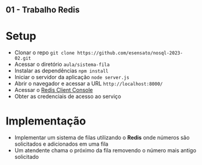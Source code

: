 ## 01 - Trabalho Redis

# Setup

- Clonar o repo `git clone https://github.com/esensato/nosql-2023-02.git`
- Acessar o diretório `aula/sistema-fila`
- Instalar as dependências `npm install`
- Iniciar o servidor da aplicação `node server.js`
- Abrir o navegador e acessar a URL `http://localhost:8000/`
- Acessar o [Redis Client Console](https://app.redislabs.com/#/login)
- Obter as credenciais de acesso ao serviço

# Implementação

- Implementar um sistema de filas utilizando o **Redis** onde números são solicitados e adicionados em uma fila
- Um atendente chama o próximo da fila removendo o número mais antigo solicitado

